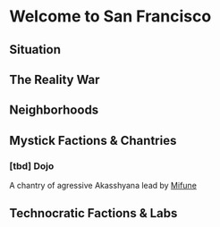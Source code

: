 # Welcome to San Francisco

## Situation

## The Reality War

## Neighborhoods

## Mystick Factions & Chantries

### [tbd] Dojo

A chantry of agressive Akasshyana lead by [Mifune](Characters/Mifune.md)

## Technocratic Factions & Labs

